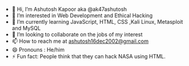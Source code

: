 - 👋 Hi, I’m Ashutosh Kapoor aka @ak47ashutosh
- 👀 I’m interested in Web Development and Ethical Hacking
- 🌱 I’m currently learning JavaScript, HTML, CSS ,Kali Linux, Metasploit and MySQL
- 💞️ I’m looking to collaborate on the jobs of my interest 
- 📫 How to reach me at ashutosh16dec2002@gmail.com
- 😄 Pronouns : He/him
- ⚡ Fun fact: People think that they can hack NASA using HTML.

<!---
ak47ashutosh/ak47ashutosh is a ✨ special ✨ repository because its `README.md` (this file) appears on your GitHub profile.
You can click the Preview link to take a look at your changes.
--->

